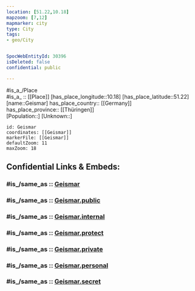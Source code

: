 ```yaml
---
location: [51.22,10.18] 
mapzoom: [7,12] 
mapmarker: city 
type: City
tags:
- geo/City


SpocWebEntityId: 30396
isDeleted: false
confidential: public

---
```

#is_a_/Place  
#is_a_ :: [[Place]] 
[has_place_longitude::10.18] 
[has_place_latitude::51.22] 
[name::Geismar] 
has_place_country:: [[Germany]]  
has_place_province:: [[Thüringen]]  
[Population::] 
[Unknown::] 


```leaflet
id: Geismar
coordinates: [[Geismar]] 
markerFile: [[Geismar]] 
defaultZoom: 11 
maxZoom: 18
```


## Confidential Links & Embeds: 

### #is_/same_as :: [Geismar](/_Standards/Earth/Continent/Europe/Europe~Central/Germany/Germany~East/Thüringen/counties~TH/Eichsfeld/cities~Eichsfeld/Ershausen_Geismar/City/Geismar.md) 

### #is_/same_as :: [Geismar.public](/_public/Earth/Continent/Europe/Europe~Central/Germany/Germany~East/Thüringen/counties~TH/Eichsfeld/cities~Eichsfeld/Ershausen_Geismar/City/Geismar.public.md) 

### #is_/same_as :: [Geismar.internal](/_internal/Earth/Continent/Europe/Europe~Central/Germany/Germany~East/Thüringen/counties~TH/Eichsfeld/cities~Eichsfeld/Ershausen_Geismar/City/Geismar.internal.md) 

### #is_/same_as :: [Geismar.protect](/_protect/Earth/Continent/Europe/Europe~Central/Germany/Germany~East/Thüringen/counties~TH/Eichsfeld/cities~Eichsfeld/Ershausen_Geismar/City/Geismar.protect.md) 

### #is_/same_as :: [Geismar.private](/_private/Earth/Continent/Europe/Europe~Central/Germany/Germany~East/Thüringen/counties~TH/Eichsfeld/cities~Eichsfeld/Ershausen_Geismar/City/Geismar.private.md) 

### #is_/same_as :: [Geismar.personal](/_personal/Earth/Continent/Europe/Europe~Central/Germany/Germany~East/Thüringen/counties~TH/Eichsfeld/cities~Eichsfeld/Ershausen_Geismar/City/Geismar.personal.md) 

### #is_/same_as :: [Geismar.secret](/_secret/Earth/Continent/Europe/Europe~Central/Germany/Germany~East/Thüringen/counties~TH/Eichsfeld/cities~Eichsfeld/Ershausen_Geismar/City/Geismar.secret.md)

